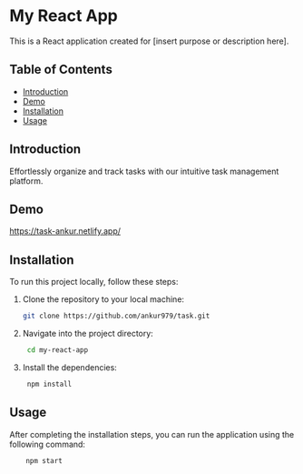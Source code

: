 # My React App

This is a React application created for [insert purpose or description here].

## Table of Contents
- [Introduction](#introduction)
- [Demo](#demo)
- [Installation](#installation)
- [Usage](#usage)

## Introduction

Effortlessly organize and track tasks with our intuitive task management platform.

## Demo

https://task-ankur.netlify.app/

## Installation

To run this project locally, follow these steps:

1. Clone the repository to your local machine:

   ```bash
   git clone https://github.com/ankur979/task.git
   ```

2. Navigate into the project directory:
   ```bash
    cd my-react-app
   ```
3. Install the dependencies:
   ```bash
    npm install
   ```
## Usage
After completing the installation steps, you can run the application using the following command:
```bash
    npm start
   ```
